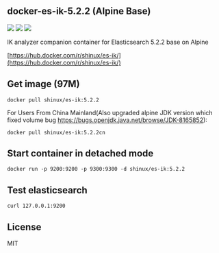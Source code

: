 
## docker-es-ik-5.2.2 (Alpine Base)

[![](https://images.microbadger.com/badges/image/shinux/es-ik:5.2.2.svg)](https://microbadger.com/images/shinux/es-ik:5.2.2 "Get your own image badge on microbadger.com")
[![](https://images.microbadger.com/badges/version/shinux/es-ik:5.2.2.svg)](https://microbadger.com/images/shinux/es-ik:5.2.2 "Get your own version badge on microbadger.com")
[![](https://images.microbadger.com/badges/commit/shinux/es-ik:5.2.2.svg)](https://microbadger.com/images/shinux/es-ik:5.2.2 "Get your own commit badge on microbadger.com")

IK analyzer companion container for Elasticsearch 5.2.2 base on Alpine

[https://hub.docker.com/r/shinux/es-ik/](https://hub.docker.com/r/shinux/es-ik/)

## Get image (97M)

    docker pull shinux/es-ik:5.2.2
    
For Users From China Mainland(Also upgraded alpine JDK version which fixed volume bug https://bugs.openjdk.java.net/browse/JDK-8165852):

    docker pull shinux/es-ik:5.2.2cn

## Start container in detached mode

    docker run -p 9200:9200 -p 9300:9300 -d shinux/es-ik:5.2.2

## Test elasticsearch

    curl 127.0.0.1:9200

## License

MIT
